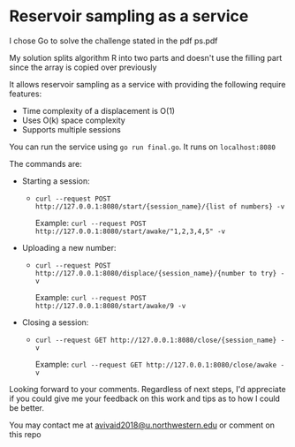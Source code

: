 # Reservoir sampling as a service

I chose Go to solve the challenge stated in the pdf ps.pdf

My solution splits algorithm R into two parts and doesn't use the filling part since the array is copied over previously

It allows reservoir sampling as a service with providing the following require features: 
- Time complexity of a displacement is O(1)
- Uses O(k) space complexity
- Supports multiple sessions

You can run the service using `go run final.go`. It runs on `localhost:8080`

The commands are: 
- Starting a session:
    - `curl --request POST http://127.0.0.1:8080/start/{session_name}/{list of numbers} -v`
        
        Example: `curl --request POST http://127.0.0.1:8080/start/awake/"1,2,3,4,5" -v`
- Uploading a new number:
    - `curl --request POST http://127.0.0.1:8080/displace/{session_name}/{number to try} -v`

        Example: `curl --request POST http://127.0.0.1:8080/start/awake/9 -v`
- Closing a session:
    - `curl --request GET http://127.0.0.1:8080/close/{session_name} -v`

        Example: `curl --request GET http://127.0.0.1:8080/close/awake -v`

Looking forward to your comments. Regardless of next steps, I'd appreciate if you could give me your feedback on this work and tips as to how I could be better. 

You may contact me at avivaid2018@u.northwestern.edu or comment on this repo
